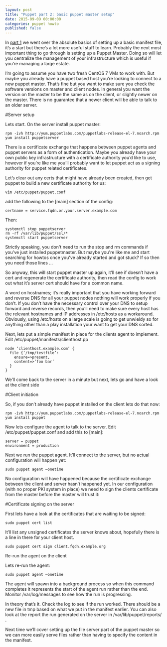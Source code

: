 ```yaml
---
layout: post
title: "Puppet part 2: basic puppet master setup"
date: 2015-09-09 00:00:00
categories: puppet howto
published: false
---
```


In [part 1] we went over the absolute basics of setting up a basic manifest file, it’s a start but there’s a lot more useful stuff to learn. Probably the next most important thing to go through is setting up a Puppet Master. Doing so will let you centralize the management of your infrastructure which is useful if you’re managing a large estate.

I’m going to assume you have two fresh CentOS 7 VMs to work with. But maybe you already have a puppet based host you’re looking to connect to a new puppet master. That’s fine but you want to make sure you check the software versions on master and client nodes. In general you want the version on the master to be the same as on the client, or slightly newer on the master. There is no guarantee that a newer client will be able to talk to an older server.

#Server setup

Lets start. On the server install puppet master:

    rpm -ivh http://yum.puppetlabs.com/puppetlabs-release-el-7.noarch.rpm
    yum install puppetserver

There is a certificate exchange that happens between puppet agents and puppet servers as a form of authentication. Maybe you already have your own  public key infrastructure with a certificate authority you’d like to use, however if you’re like me you’ll probably want to let puppet act as a signing authority for puppet related certificates.

Let’s clear out any certs that might have already been created, then get puppet to build a new certificate authority for us:

    vim /etc/puppet/puppet.conf

add the following to the [main] section of the config:

    certname = service.fqdn.or.your.server.example.com

Then:

    systemctl stop puppetserver
    rm -rf /var/lib/puppet/ssl/*
    systemctl start puppetserver

Strictly speaking, you don't need to run the stop and rm commands if you've just installed puppetmaster. But maybe you're like me and start searching for howtos once you've already started and got stuck? If so then you need those lines ... 

So anyway, this will start puppet master up again, it’ll see if doesn’t have a cert and regenerate the certificate authority, then read the config to work out what it’s server cert should have for a common name.

A word on hostnames; it’s really important that you have working  forward and reverse DNS for all your puppet nodes nothing will work properly if you don’t. If you don’t have the necessary control over your DNS to setup forward and reverse records, then you’ll need to make sure every host has the relevant hostnames and IP addresses in /etc/hosts as a workaround. Obviously, using /etc/hosts on a large scale is going to get unwieldy so for anything other than a play installation your want to get your DNS sorted.

Next, lets put a simple manifest in place for the clients agent to implement. Edit /etc/puppet/manifests/clienthost.pp

    node ‘clienthost.example.com’ {
      file {‘/tmp/testfile’:
        ensure=>present,
        content=>’foo bar’
      }
    }

We’ll come back to the server in a minute but next, lets go and have a look at the client side

#Client initiation

So, if you don’t already have puppet installed on the client lets do that now:

    rpm -ivh http://yum.puppetlabs.com/puppetlabs-release-el-7.noarch.rpm
    yum install puppet

Now lets configure the agent to talk to the server. Edit /etc/puppet/puppet.conf and add this to [main]:

    server = puppet
    environment = production

Next we run the puppet agent. It’ll connect to the server, but no actual configuration will happen yet:

    sudo puppet agent –onetime

No configuration will have happened because the certificate exchange between the client and server hasn’t happened yet. In our configuration (with no proper PKI system in place) we need to sign the clients certificate from the master before the master will trust it:

#Certificate signing on the server

First lets have a look at the certificates that are waiting to be signed:

    sudo puppet cert list

It’ll list any unsigned certificates the server knows about, hopefully there is a line in there for your client host.

    sudo puppet cert sign client.fqdn.example.org

Re-run the agent on the client

Lets re-run the agent:

    sudo puppet agent –onetime

The agent will spawn into a background process so when this command completes it represents the start of the agent run rather than the end. Monitor /var/log/messages to see how the run is progressing.

In theory that’s it. Check the log to see if the run worked. There should be a new file in tmp based on what we put in the manifest earlier. You can also look at the report the run generated on the server in /var/lib/puppet/reports/ .

Next time we’ll cover setting up the file server part of the puppet master so we can more easily serve files rather than having to specify the content in the manifest.

[part 1]: /puppet/howto/2015/08/06/puppet-part1-getting-started.html
